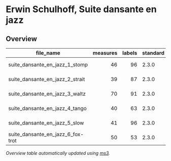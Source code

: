 # Erwin Schulhoff, Suite dansante en jazz

## Overview
|            file_name            |measures|labels|standard|annotators |reviewers|
|---------------------------------|-------:|-----:|--------|-----------|---------|
|suite_dansante_en_jazz_1_stomp   |      46|    96|2.3.0   |Amelia Brey|DK       |
|suite_dansante_en_jazz_2_strait  |      39|    87|2.3.0   |Amelia Brey|DK       |
|suite_dansante_en_jazz_3_waltz   |      70|    91|2.3.0   |Amelia Brey|DK       |
|suite_dansante_en_jazz_4_tango   |      40|    63|2.3.0   |Amelia Brey|DK       |
|suite_dansante_en_jazz_5_slow    |      41|    96|2.3.0   |Amelia Brey|DK       |
|suite_dansante_en_jazz_6_fox-trot|      50|    53|2.3.0   |Amelia Brey|DK       |


*Overview table automatically updated using [ms3](https://ms3.readthedocs.io/).*
